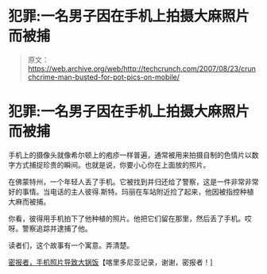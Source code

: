# 犯罪:一名男子因在手机上拍摄大麻照片而被捕

> 原文：<https://web.archive.org/web/http://techcrunch.com/2007/08/23/crunchcrime-man-busted-for-pot-pics-on-mobile/>

# 犯罪:一名男子因在手机上拍摄大麻照片而被捕

手机上的摄像头就像希尔顿上的疱疹一样普遍，通常被用来拍摄自制的色情片以数字方式捕捉珍贵的瞬间。也就是说，你要小心你在上面放的照片。

在佛蒙特州，一个年轻人丢了手机。它被找到并归还给了警察，这是一件非常非常好的事情。当电话的主人彼得.斯特。玛丽在车站附近捡了起来，他因被指控种植大麻而被捕。

你看，彼得用手机拍下了他种植的照片。他把它们留在那里，然后丢了手机。哎呀。警察追踪并逮捕了他。

读者们，这个故事有一个寓意。弄清楚。

[密报者，手机照片导致大锅饭](https://web.archive.org/web/20210305094458/http://www.caledonianrecord.com/pages/local_news/story/6a8683008)【喀里多尼亚记录，谢谢，密报者！]